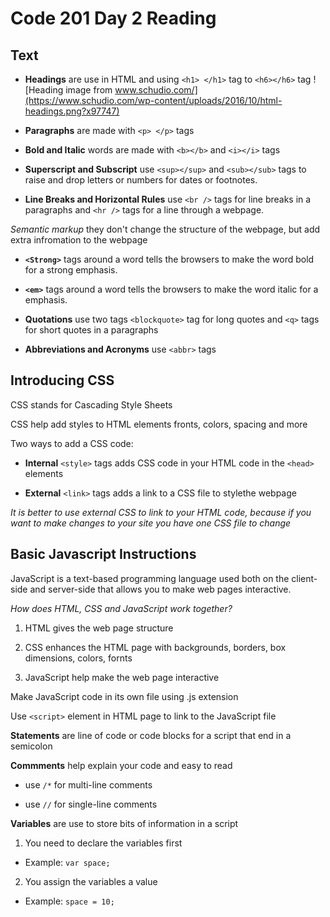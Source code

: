 # Code 201 Day 2 Reading

## Text

- **Headings** are use in HTML and using `<h1> </h1>` tag to `<h6></h6>` tag
![Heading image from www.schudio.com/](https://www.schudio.com/wp-content/uploads/2016/10/html-headings.png?x97747)

- **Paragraphs**  are made with `<p> </p>` tags

- **Bold and Italic**  words are made with `<b></b>` and `<i></i>` tags

- **Superscript and Subscript** use `<sup></sup>` and `<sub></sub>` tags to raise and drop letters or numbers for dates or footnotes. 

- **Line Breaks and Horizontal Rules** use `<br />` tags for line breaks in a paragraphs and `<hr />` tags  for a line through a webpage.

*Semantic markup* they don't change the structure of the webpage, but add extra infromation to the webpage

- **`<Strong>`** tags around a word tells the browsers to make the word bold for a strong emphasis.

- **`<em>`** tags around a word tells the browsers to make the word italic for a emphasis.

- **Quotations** use two tags `<blockquote>` tag for long quotes and `<q>` tags for short quotes in a paragraphs

- **Abbreviations and Acronyms** use `<abbr>` tags

## Introducing CSS

CSS stands for Cascading Style Sheets

CSS help add styles to HTML elements fronts, colors, spacing and more
 
Two ways to add a CSS code: 

- **Internal** `<style>` tags adds CSS code in your HTML code in the `<head>` elements

- **External** `<link>` tags adds a link to a CSS file to stylethe webpage

*It is better to use external CSS to link to your HTML code, because if you want to make changes to your site you have one CSS file to change*

## Basic Javascript Instructions ##

JavaScript is a text-based programming language used both on the client-side and server-side that allows you to make web pages interactive.

*How does HTML, CSS and JavaScript work together?* 

1. HTML gives the web page structure

2. CSS enhances the HTML page with backgrounds, borders, box dimensions, colors, fornts

3. JavaScript help make the web page interactive

Make JavaScript code in its own file using .js extension

Use `<script>` element in HTML page to link to the JavaScript file

**Statements** are line of code or code blocks for a script that end in a semicolon

**Commments** help explain your code and easy to read

- use `/*` for multi-line comments

- use `//` for single-line comments

**Variables** are use to store bits of information in a script

1. You need to declare the variables first

- Example: `var space;`

2. You assign the variables a value

- Example: `space = 10;`
 



